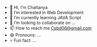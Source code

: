 - 👋 Hi, I’m Chaitanya
- 👀 I’m interested in Web Development
- 🌱 I’m currently learning JAVA Script
- 💞️ I’m looking to collaborate on ...
- 📫 How to reach me Csbd06@gmail.com
- 😄 Pronouns: ...
- ⚡ Fun fact: ...

<!---
chaitanya816/chaitanya816 is a ✨ special ✨ repository because its `README.md` (this file) appears on your GitHub profile.
You can click the Preview link to take a look at your changes.
--->
